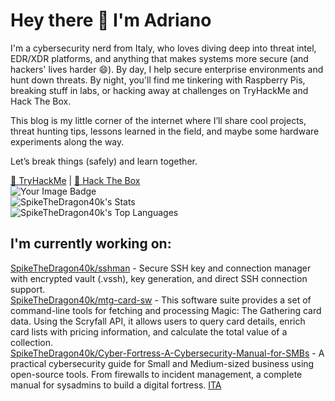 # Hey there 👋 I'm Adriano

I'm a cybersecurity nerd from Italy, who loves diving deep into threat intel, EDR/XDR platforms, and anything that makes systems more secure (and hackers' lives harder 😄). By day, I help secure enterprise environments and hunt down threats. By night, you'll find me tinkering with Raspberry Pis, breaking stuff in labs, or hacking away at challenges on TryHackMe and Hack The Box.

This blog is my little corner of the internet where I’ll share cool projects, threat hunting tips, lessons learned in the field, and maybe some hardware experiments along the way.

Let’s break things (safely) and learn together.

[🔗 TryHackMe](https://tryhackme.com/p/spikethedragon) | [🔗 Hack The Box](https://app.hackthebox.com/profile/755202) <br>
<img src="https://tryhackme-badges.s3.amazonaws.com/spikethedragon.png" alt="Your Image Badge" /> <br>
![SpikeTheDragon40k's Stats](https://github-readme-stats.vercel.app/api?username=SpikeTheDragon40k&theme=dracula&show_icons=true&hide_border=false&count_private=true)<br>
![SpikeTheDragon40k's Top Languages](https://github-readme-stats.vercel.app/api/top-langs/?username=SpikeTheDragon40k&theme=dracula&show_icons=true&hide_border=false&layout=compact)<br>

## I'm currently working on:
[SpikeTheDragon40k/sshman](https://github.com/SpikeTheDragon40k/sshman) - Secure SSH key and connection manager with encrypted vault (.vssh), key generation, and direct SSH connection support.<br>
[SpikeTheDragon40k/mtg-card-sw](https://github.com/SpikeTheDragon40k/mtg-card-sw) - This software suite provides a set of command-line tools for fetching and processing Magic: The Gathering card data. Using the Scryfall API, it allows users to query card details, enrich card lists with pricing information, and calculate the total value of a collection.<br>
[SpikeTheDragon40k/Cyber-Fortress-A-Cybersecurity-Manual-for-SMBs](https://github.com/SpikeTheDragon40k/Cyber-Fortress-A-Cybersecurity-Manual-for-SMBs/tree/main) - A practical cybersecurity guide for Small and Medium-sized business using open-source tools. From firewalls to incident management, a complete manual for sysadmins to build a digital fortress. [ITA](https://github.com/SpikeTheDragon40k/Cyber-Fortress-Manuale-Cybersecurity-per-PMI)
